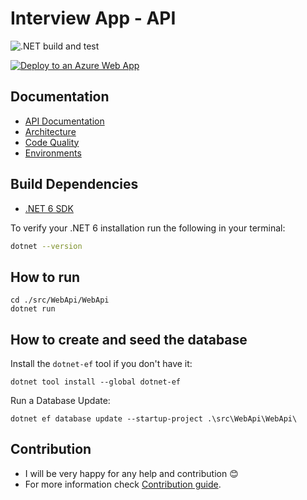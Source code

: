 # Interview App - API

![.NET build and test](https://github.com/3PillarGlobal-Ostrava/interview-app-api/workflows/.NET%20build%20and%20test/badge.svg)

[![Deploy to an Azure Web App](https://github.com/3PillarGlobal-Czechia/interview-app-api/actions/workflows/dotnet-deploy.yml/badge.svg)](https://github.com/3PillarGlobal-Czechia/interview-app-api/actions/workflows/dotnet-deploy.yml)

## Documentation

- [API Documentation](docs/API_DOCUMENTATION.md)
- [Architecture](docs/ARCHITECTURE.md)
- [Code Quality](docs/CODE_QUALITY.md)
- [Environments](docs/ENVIRONMENTS.md)


## Build Dependencies

- [.NET 6 SDK](https://dotnet.microsoft.com/download/dotnet/6.0)

To verify your .NET 6 installation run the following in your terminal:

```bash
dotnet --version
```

## How to run

```
cd ./src/WebApi/WebApi
dotnet run
```

## How to create and seed the database

Install the `dotnet-ef` tool if you don't have it:

```
dotnet tool install --global dotnet-ef
```

Run a Database Update:

```
dotnet ef database update --startup-project .\src\WebApi\WebApi\
```

## Contribution
- I will be very happy for any help and contribution :blush:
- For more information check [Contribution guide](/CONTRIBUTING.md). 
